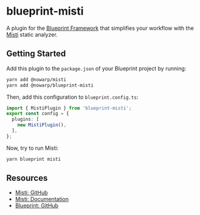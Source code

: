 # blueprint-misti

A plugin for the [Blueprint Framework](https://github.com/ton-org/blueprint/) that simplifies your workflow with the [Misti](https://nowarp.github.io/tools/misti/) static analyzer.

## Getting Started

Add this plugin to the `package.json` of your Blueprint project by running:
```bash
yarn add @nowarp/misti
yarn add @nowarp/blueprint-misti
```

Then, add this configuration to `blueprint.config.ts`:
```ts
import { MistiPlugin } from 'blueprint-misti';
export const config = {
  plugins: [
    new MistiPlugin(),
  ],
};
```

Now, try to run Misti:
```bash
yarn blueprint misti
```

## Resources
* [Misti: GitHub](https://github.com/nowarp/misti)
* [Misti: Documentation](https://nowarp.github.io/tools/misti/)
* [Blueprint: GitHub](https://github.com/ton-org/blueprint)
